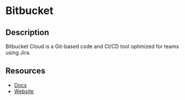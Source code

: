 # Bitbucket

## Description

Bitbucket Cloud is a Git-based code and CI/CD tool optimized for teams using Jira.

## Resources

- [Docs](https://developer.atlassian.com/server/bitbucket/rest/v811/intro)
- [Website](bitbucket.org)

